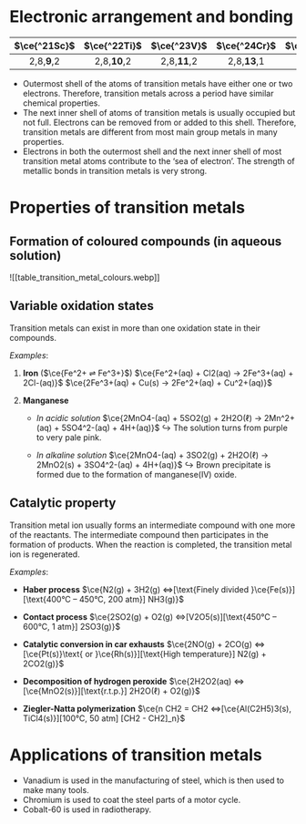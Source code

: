 # Electronic arrangement and bonding
| $\ce{^21Sc}$ | $\ce{^22Ti}$ | $\ce{^23V}$ | $\ce{^24Cr}$ | $\ce{^25Mn}$ | $\ce{^26Fe}$ | $\ce{^27Co}$ | $\ce{^28Ni}$ | $\ce{^29Cu}$ | $\ce{^30Zn}$ |
| :--: | :--: | :--: | :--: | :--: | :--: | :--: | :--: | :--: | :--: |
|2,8,**9**,2|2,8,**10**,2|2,8,**11**,2|2,8,**13**,1|2,8,**13**,2|2,8,**14**,2|2,8,**15**,2|2,8,**16**,2|2,8,**18**,1|2,8,**18**,2|
- Outermost shell of the atoms of transition metals have either one or two electrons. Therefore, transition metals across a period have similar chemical properties.
- The next inner shell of atoms of transition metals is usually occupied but not full. Electrons can be removed from or added to this shell. Therefore, transition metals are different from most main group metals in many properties.
- Electrons in both the outermost shell and the next inner shell of most transition metal atoms contribute to the ‘sea of electron’. The strength of metallic bonds in transition metals is very strong.

# Properties of transition metals
## Formation of coloured compounds (in aqueous solution)
![[table_transition_metal_colours.webp]]

## Variable oxidation states
Transition metals can exist in more than one oxidation state in their compounds.

*Examples*:
1. **Iron** ($\ce{Fe^2+ ⇌ Fe^3+}$)
   $\ce{Fe^2+(aq) + Cl2(aq) → 2Fe^3+(aq) + 2Cl-(aq)}$
   $\ce{2Fe^3+(aq) + Cu(s) → 2Fe^2+(aq) + Cu^2+(aq)}$

2. **Manganese**
	- *In acidic solution*
	  $\ce{2MnO4-(aq) + 5SO2(g) + 2H2O(ℓ) → 2Mn^2+(aq) + 5SO4^2-(aq) + 4H+(aq)}$
	  ↪️ The solution turns from purple to very pale pink.

	- *In alkaline solution*
	  $\ce{2MnO4-(aq) + 3SO2(g) + 2H2O(ℓ) → 2MnO2(s) + 3SO4^2-(aq) + 4H+(aq)}$
	  ↪️ Brown precipitate is formed due to the formation of manganese(IV) oxide.

## Catalytic property
Transition metal ion usually forms an intermediate compound with one more of the reactants. The intermediate compound then participates in the formation of products. When the reaction is completed, the transition metal ion is regenerated.

*Examples*:
- **Haber process**
  $\ce{N2(g) + 3H2(g) <=>[\text{Finely divided }\ce{Fe(s)}][\text{400°C – 450°C, 200 atm}] NH3(g)}$

- **Contact process**
  $\ce{2SO2(g) + O2(g) <=>[V2O5(s)][\text{450°C – 600°C, 1 atm}] 2SO3(g)}$

- **Catalytic conversion in car exhausts**
  $\ce{2NO(g) + 2CO(g) <=>[\ce{Pt(s)}\text{ or }\ce{Rh(s)}][\text{High temperature}] N2(g) + 2CO2(g)}$

- **Decomposition of hydrogen peroxide**
  $\ce{2H2O2(aq) <=>[\ce{MnO2(s)}][\text{r.t.p.}] 2H2O(ℓ) + O2(g)}$

- **Ziegler-Natta polymerization**
  $\ce{n CH2 = CH2 <=>[\ce{Al(C2H5)3(s), TiCl4(s)}][100°C, 50 atm] [CH2 - CH2]_n}$

# Applications of transition metals
- Vanadium is used in the manufacturing of steel, which is then used to make many tools.
- Chromium is used to coat the steel parts of a motor cycle.
- Cobalt-60 is used in radiotherapy.
